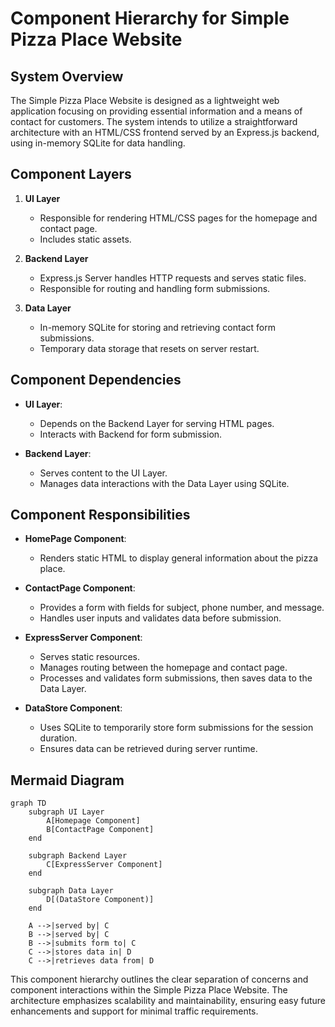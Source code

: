 # Component Hierarchy for Simple Pizza Place Website

## System Overview

The Simple Pizza Place Website is designed as a lightweight web application focusing on providing essential information and a means of contact for customers. The system intends to utilize a straightforward architecture with an HTML/CSS frontend served by an Express.js backend, using in-memory SQLite for data handling.

## Component Layers

1. **UI Layer**
   - Responsible for rendering HTML/CSS pages for the homepage and contact page.
   - Includes static assets.
  
2. **Backend Layer**
   - Express.js Server handles HTTP requests and serves static files.
   - Responsible for routing and handling form submissions.

3. **Data Layer**
   - In-memory SQLite for storing and retrieving contact form submissions.
   - Temporary data storage that resets on server restart.

## Component Dependencies

- **UI Layer**:
  - Depends on the Backend Layer for serving HTML pages.
  - Interacts with Backend for form submission.

- **Backend Layer**:
  - Serves content to the UI Layer.
  - Manages data interactions with the Data Layer using SQLite.

## Component Responsibilities

- **HomePage Component**:
  - Renders static HTML to display general information about the pizza place.

- **ContactPage Component**:
  - Provides a form with fields for subject, phone number, and message.
  - Handles user inputs and validates data before submission.

- **ExpressServer Component**:
  - Serves static resources.
  - Manages routing between the homepage and contact page.
  - Processes and validates form submissions, then saves data to the Data Layer.

- **DataStore Component**:
  - Uses SQLite to temporarily store form submissions for the session duration.
  - Ensures data can be retrieved during server runtime.

## Mermaid Diagram

```mermaid
graph TD
    subgraph UI Layer
        A[Homepage Component]
        B[ContactPage Component]
    end
    
    subgraph Backend Layer
        C[ExpressServer Component]
    end
    
    subgraph Data Layer
        D[(DataStore Component)]
    end

    A -->|served by| C
    B -->|served by| C
    B -->|submits form to| C
    C -->|stores data in| D
    C -->|retrieves data from| D
```

This component hierarchy outlines the clear separation of concerns and component interactions within the Simple Pizza Place Website. The architecture emphasizes scalability and maintainability, ensuring easy future enhancements and support for minimal traffic requirements.
